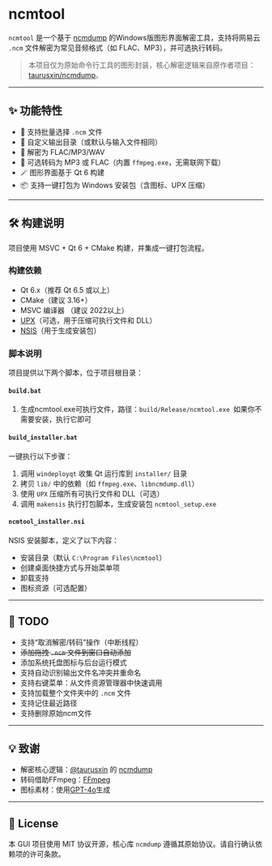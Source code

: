 # ncmtool

`ncmtool` 是一个基于 [ncmdump](https://github.com/taurusxin/ncmdump) 的Windows版图形界面解密工具，支持将网易云 `.ncm` 文件解密为常见音频格式（如 FLAC、MP3），并可选执行转码。

> 本项目仅为原始命令行工具的图形封装，核心解密逻辑来自原作者项目：[taurusxin/ncmdump](https://github.com/taurusxin/ncmdump)。

---

## ✨ 功能特性

- 📂 支持批量选择 `.ncm` 文件
- 📁 自定义输出目录（或默认与输入文件相同）
- 🔐 解密为 FLAC/MP3/WAV
- 🎵 可选转码为 MP3 或 FLAC（内置 `ffmpeg.exe`，无需联网下载）
- 🪄 图形界面基于 Qt 6 构建
- 📦 支持一键打包为 Windows 安装包（含图标、UPX 压缩）

---

## 🛠 构建说明

项目使用 MSVC + Qt 6 + CMake 构建，并集成一键打包流程。

### 构建依赖

- Qt 6.x（推荐 Qt 6.5 或以上）
- CMake（建议 3.16+）
- MSVC 编译器 （建议 2022以上）
- [UPX](https://upx.github.io/)（可选，用于压缩可执行文件和 DLL）
- [NSIS](https://nsis.sourceforge.io/)（用于生成安装包）

### 脚本说明

项目提供以下两个脚本，位于项目根目录：

####  `build.bat`
1. 生成ncmtool.exe可执行文件，路径：`build/Release/ncmtool.exe `如果你不需要安装，执行它即可

####  `build_installer.bat`

一键执行以下步骤：

1. 调用 `windeployqt` 收集 Qt 运行库到 `installer/` 目录
2. 拷贝 `lib/` 中的依赖（如 `ffmpeg.exe`、`libncmdump.dll`）
3. 使用 `UPX` 压缩所有可执行文件和 DLL（可选）
4. 调用 `makensis` 执行打包脚本，生成安装包 `ncmtool_setup.exe`

####  `ncmtool_installer.nsi`

NSIS 安装脚本，定义了以下内容：

- 安装目录（默认 `C:\Program Files\ncmtool`）
- 创建桌面快捷方式与开始菜单项
- 卸载支持
- 图标资源（可选配置）

---

## 📝 TODO

- 支持“取消解密/转码”操作（中断线程）
- ~~添加拖拽 `.ncm` 文件到窗口自动添加~~
- 添加系统托盘图标与后台运行模式
- 支持自动识别输出文件名冲突并重命名
- 支持右键菜单：从文件资源管理器中快速调用
- 支持加载整个文件夹中的 `.ncm` 文件
- 支持记住最近路径
- 支持删除原始ncm文件
---

## 💡 致谢

- 解密核心逻辑：[@taurusxin](https://github.com/taurusxin) 的 [ncmdump](https://github.com/taurusxin/ncmdump)
- 转码借助FFmpeg：[FFmpeg](https://github.com/FFmpeg/FFmpeg)
- 图标素材：使用[GPT-4o](https://openai.com/index/hello-gpt-4o/)生成

---

## 📄 License

本 GUI 项目使用 MIT 协议开源，核心库 `ncmdump` 遵循其原始协议。请自行确认依赖项的许可条款。
